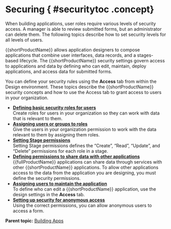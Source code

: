 # Securing { #securitytoc .concept}

When building applications, user roles require various levels of security access. A manager is able to review submitted forms, but an administrator can delete them. The following topics describe how to set security levels for all levels of users.

{{shortProductName}} allows application designers to compose applications that combine user interfaces, data records, and a stages-based lifecycle. The {{shortProductName}} security settings govern access to applications and data by defining who can edit, maintain, deploy applications, and access data for submitted forms.

You can define your security rules using the **Access** tab from within the Design environment. These topics describe the {{shortProductName}} security concepts and how to use the Access tab to grant access to users in your organization.

-   **[Defining basic security roles for users](as_define_security_roles.md)**  
Create roles for users in your organization so they can work with data that is relevant to them.
-   **[Assigning users or groups to roles](as_assigning_users_or_groups_to_roles.md)**  
Give the users in your organization permission to work with the data relevant to them by assigning them roles.
-   **[Setting Stage permissions](as_setting_stage_permissions.md)**  
Setting Stage permissions defines the “Create”, “Read”, “Update”, and “Delete” permissions for each role in a stage.
-   **[Defining permissions to share data with other applications](se_permission_for_sharing_data_with_other_apps.md)**  
{{fullProductName}} applications can share data through services with other {{shortProductName}} applications. To allow other applications access to the data from the application you are designing, you must define the security permissions.
-   **[Assigning users to maintain the application](as_assigning_users_to_maintain_the_application.md)**  
To define who can edit a {{shortProductName}} application, use the design settings in the **Access** tab.
-   **[Setting up security for anonymous access](as_setting_up_security_for_anon_access.md)**  
Using the correct permissions, you can allow anonymous users to access a form.

**Parent topic:** [Building Apps](cr_creating_and_managing_toc.md)